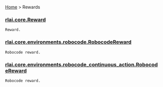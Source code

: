 [Home](index.md) > Rewards
### [rlai.core.Reward](https://github.com/MatthewGerber/rlai/tree/master/src/rlai/core/__init__.py#L14)
```
Reward.
```
### [rlai.core.environments.robocode.RobocodeReward](https://github.com/MatthewGerber/rlai/tree/master/src/rlai/core/environments/robocode.py#L18)
```
Robocode reward.
```
### [rlai.core.environments.robocode_continuous_action.RobocodeReward](https://github.com/MatthewGerber/rlai/tree/master/src/rlai/core/environments/robocode_continuous_action.py#L23)
```
Robocode reward.
```
